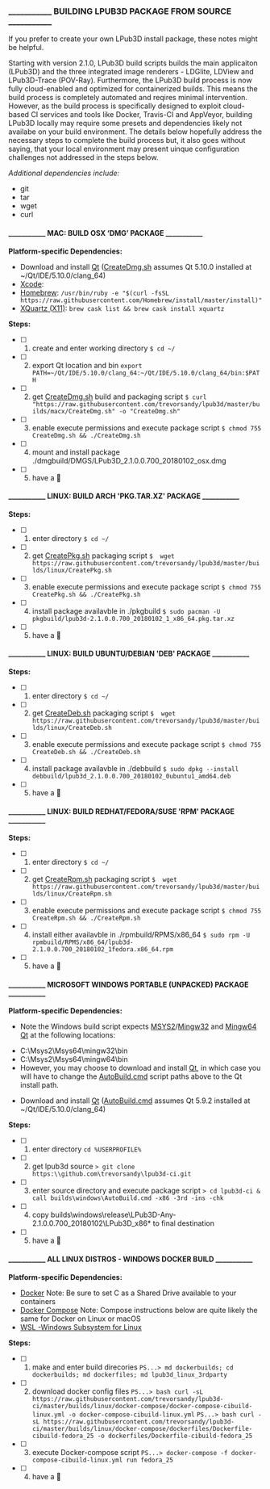 ### ___________ BUILDING LPUB3D PACKAGE FROM SOURCE ___________

If you prefer to create your own LPub3D install package, these notes might be helpful.

Starting with version 2.1.0, LPub3D build scripts builds the main applicaiton (LPub3D) and
the three integrated image renderers - LDGlite, LDView and LPub3D-Trace (POV-Ray).
Furthermore, the LPub3D build process is now fully cloud-enabled and optimized for
containerized builds. This means the build process is completely automated and reqires
minimal intervention. However, as the build process is specifically designed to exploit
cloud-based CI services and tools like Docker, Travis-CI and AppVeyor, building LPub3D locally
may require some presets and dependencies likely not availabe on your build environment. The details
below hopefully address the necessary steps to complete the build process but, it also goes
without saying, that your local environment may present uinque configuration challenges not
addressed in the steps below.

*Additional dependencies include:*
* git
* tar
* wget
* curl

#### ___________ MAC: BUILD OSX ‘DMG’ PACKAGE ___________

**Platform-specific Dependencies:**
*  Download and install [Qt][qtwebsite] ([CreateDmg.sh][createdmg] assumes Qt 5.10.0 installed at ~/Qt/IDE/5.10.0/clang_64)
*  [Xcode][xcode]:
*  [Homebrew][homebrew]:         `/usr/bin/ruby -e "$(curl -fsSL https://raw.githubusercontent.com/Homebrew/install/master/install)"`
*  [XQuartz (X11)][x11]:         `brew cask list && brew cask install xquartz`

**Steps:**
- [ ] 1. create and enter working directory
`$ cd ~/`
- [ ] 2. export Qt location and bin
`export PATH=~/Qt/IDE/5.10.0/clang_64:~/Qt/IDE/5.10.0/clang_64/bin:$PATH`
- [ ] 2. get [CreateDmg.sh][createdmg] build and packaging script
`$ curl "https://raw.githubusercontent.com/trevorsandy/lpub3d/master/builds/macx/CreateDmg.sh" -o "CreateDmg.sh"`
- [ ] 3. enable execute permissions and execute package script
`$ chmod 755 CreateDmg.sh && ./CreateDmg.sh`
- [ ] 4. mount and install package ./dmgbuild/DMGS/LPub3D_2.1.0.0.700_20180102_osx.dmg
- [ ] 5. have a :beer:

#### ___________ LINUX: BUILD ARCH 'PKG.TAR.XZ' PACKAGE ___________

**Steps:**
- [ ] 1. enter directory
`$ cd ~/`
- [ ] 2. get [CreatePkg.sh][createpkg] packaging script
`$  wget https://raw.githubusercontent.com/trevorsandy/lpub3d/master/builds/linux/CreatePkg.sh`
- [ ] 3. enable execute permissions and execute package script
`$ chmod 755 CreatePkg.sh && ./CreatePkg.sh`
- [ ] 4. install package availavble in ./pkgbuild
`$ sudo pacman -U pkgbuild/lpub3d-2.1.0.0.700_20180102_1_x86_64.pkg.tar.xz`
- [ ] 5. have a :beer:

#### ___________ LINUX: BUILD UBUNTU/DEBIAN 'DEB' PACKAGE ___________

**Steps:**
- [ ] 1. enter directory
`$ cd ~/`
- [ ] 2. get [CreateDeb.sh][createdeb] packaging script
`$  wget https://raw.githubusercontent.com/trevorsandy/lpub3d/master/builds/linux/CreateDeb.sh`
- [ ] 3. enable execute permissions and execute package script
`$ chmod 755 CreateDeb.sh && ./CreateDeb.sh`
- [ ] 4. install package availavble in ./debbuild
`$ sudo dpkg --install debbuild/lpub3d_2.1.0.0.700_20180102_0ubuntu1_amd64.deb`
- [ ] 5. have a :beer:

#### ___________ LINUX: BUILD REDHAT/FEDORA/SUSE 'RPM' PACKAGE ___________

**Steps:**
- [ ] 1. enter directory
`$ cd ~/`
- [ ] 2. get [CreateRpm.sh][createrpm] packaging script
`$  wget https://raw.githubusercontent.com/trevorsandy/lpub3d/master/builds/linux/CreateRpm.sh`
- [ ] 3. enable execute permissions and execute package script
`$ chmod 755 CreateRpm.sh && ./CreateRpm.sh`
- [ ] 4. install either availavble in ./rpmbuild/RPMS/x86_64
`$ sudo rpm -U rpmbuild/RPMS/x86_64/lpub3d-2.1.0.0.700_20180102_1fedora.x86_64.rpm`
- [ ] 5. have a :beer:

#### ___________ MICROSOFT WINDOWS PORTABLE (UNPACKED) PACKAGE ___________

**Platform-specific Dependencies:**
*  Note the Windows build script expects [MSYS2][msys2]/[Mingw32][mingw64] and [Mingw64][mingw64] [Qt][qtwebsite] at the following locations:
- C:\Msys2\Msys64\mingw32\bin
- C:\Msys2\Msys64\mingw64\bin
- However, you may choose to download and install [Qt][qtwebsite], in which case you will have to change the [AutoBuild.cmd][autobuild] script paths above to the Qt install path.
*  Download and install [Qt][qtwebsite] ([AutoBuild.cmd][autobuild] assumes Qt 5.9.2 installed at ~/Qt/IDE/5.10.0/clang_64)

**Steps:**
- [ ] 1. enter directory
`cd %USERPROFILE%`
- [ ] 2. get lpub3d source
`> git clone https:\\github.com\trevorsandy\lpub3d-ci.git`
- [ ] 3. enter source directory and execute package script
`> cd lpub3d-ci & call builds\windows\AutoBuild.cmd -x86 -3rd -ins -chk`
- [ ] 4. copy builds\windows\release\LPub3D-Any-2.1.0.0.700_20180102\LPub3D_x86\* to final destination
- [ ] 5. have a :beer:

#### ___________ ALL LINUX DISTROS - WINDOWS DOCKER BUILD ___________
**Platform-specific Dependencies:**
* [Docker][docker]                  Note: Be sure to set C as a Shared Drive available to your containers
* [Docker Compose][dockercompose]   Note: Compose instructions below are quite likely the same for Docker on Linux or macOS
* [WSL - ​Windows Subsystem for Linux][wsl]

**Steps:**
- [ ] 1. make and enter build direcories
`PS...> md dockerbuilds; cd dockerbuilds; md dockerfiles; md lpub3d_linux_3rdparty`
- [ ] 2. download docker config files
`PS...> bash curl -sL https://raw.githubusercontent.com/trevorsandy/lpub3d-ci/master/builds/linux/docker-compose/docker-compose-cibuild-linux.yml -o docker-compose-cibuild-linux.yml`
`PS...> bash curl -sL https://raw.githubusercontent.com/trevorsandy/lpub3d-ci/master/builds/linux/docker-compose/dockerfiles/Dockerfile-cibuild-fedora_25 -o dockerfiles/Dockerfile-cibuild-fedora_25`
- [ ] 3. execute Docker-compose script
`PS...> docker-compose -f docker-compose-cibuild-linux.yml run fedora_25`
- [ ] 4. have a :beer:

[xcode]:           https://developer.apple.com/xcode/downloads/
[x11]:             https://www.xquartz.org/
[homebrew]:        http://brew.sh
[appdmg]: 		     https://github.com/LinusU/node-appdmg
[qtwebsite]:       https://www.qt.io/download/
[createdmg]:       https://github.com/trevorsandy/lpub3d/blob/master/builds/macx/CreateDmg.sh
[createrpm]:	     https://github.com/trevorsandy/lpub3d/blob/master/builds/linux/CreateRpm.sh
[createpkg]:	     https://github.com/trevorsandy/lpub3d/blob/master/builds/linux/CreatePkg.sh
[createdeb]:	     https://github.com/trevorsandy/lpub3d/blob/master/builds/linux/CreateDeb.sh
[autobuild]:       https://github.com/trevorsandy/lpub3d/blob/master/builds/windows/AutoBuild.cmd
[msys2]:           http://www.msys2.org/
[mingw64]:         https://github.com/Alexpux/mingw-w64
[docker]:          https://www.docker.com/get-docker
[dockercompose]:   https://docs.docker.com/compose/install/
[wsl]:             https://docs.microsoft.com/en-us/windows/wsl/install-win10

